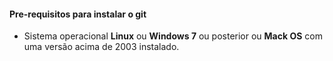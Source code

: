 #### Pre-requisitos para instalar o git

- Sistema operacional **Linux** ou **Windows 7** ou posterior ou **Mack OS** com uma versão acima de 2003 instalado.
